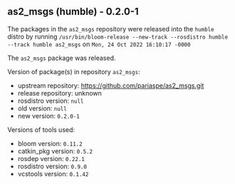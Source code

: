 ## as2_msgs (humble) - 0.2.0-1

The packages in the `as2_msgs` repository were released into the `humble` distro by running `/usr/bin/bloom-release --new-track --rosdistro humble --track humble as2_msgs` on `Mon, 24 Oct 2022 16:10:17 -0000`

The `as2_msgs` package was released.

Version of package(s) in repository `as2_msgs`:

- upstream repository: https://github.com/pariaspe/as2_msgs.git
- release repository: unknown
- rosdistro version: `null`
- old version: `null`
- new version: `0.2.0-1`

Versions of tools used:

- bloom version: `0.11.2`
- catkin_pkg version: `0.5.2`
- rosdep version: `0.22.1`
- rosdistro version: `0.9.0`
- vcstools version: `0.1.42`


